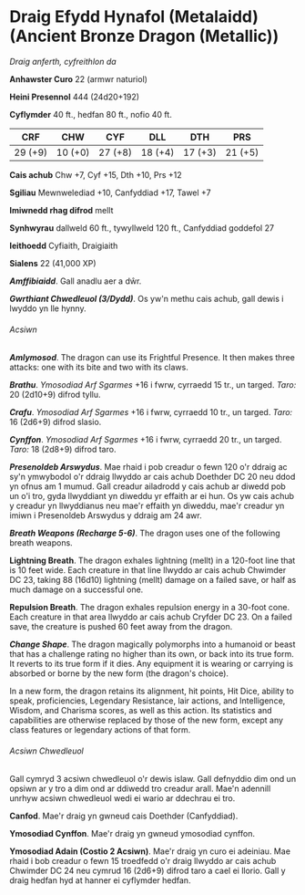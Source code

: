 # Draig Efydd Hynafol (Metalaidd) (Ancient Bronze Dragon (Metallic))

*Draig anferth, cyfreithlon da*

**Anhawster Curo** 22 (armwr naturiol)

**Heini Presennol** 444 (24d20+192)

**Cyflymder** 40 ft., hedfan 80 ft., nofio 40 ft.

| CRF     | CHW     | CYF     | DLL     | DTH     | PRS     |
|---------|---------|---------|---------|---------|---------|
| 29 (+9) | 10 (+0) | 27 (+8) | 18 (+4) | 17 (+3) | 21 (+5) |

**Cais achub** Chw +7, Cyf +15, Dth +10, Prs +12

**Sgiliau** Mewnwelediad +10, Canfyddiad +17, Tawel +7

**Imiwnedd rhag difrod** mellt

**Synhwyrau** dallweld 60 ft., tywyllweld 120 ft., Canfyddiad goddefol 27

**Ieithoedd** Cyfiaith, Draigiaith

**Sialens** 22 (41,000 XP)

***Amffibiaidd***. Gall anadlu aer a dŵr.

***Gwrthiant Chwedleuol (3/Dydd)***. Os yw'n methu cais achub, gall dewis i lwyddo yn lle hynny.

###### Acsiwn

***Amlymosod***. The dragon can use its Frightful Presence. It then makes three attacks: one with its bite and two with its claws.

***Brathu***. *Ymosodiad Arf Sgarmes* +16 i fwrw, cyrraedd 15 tr., un targed. *Taro:* 20 (2d10+9) difrod tyllu.

***Crafu***. *Ymosodiad Arf Sgarmes* +16 i fwrw, cyrraedd 10 tr., un targed. *Taro:* 16 (2d6+9) difrod slasio.

***Cynffon***. *Ymosodiad Arf Sgarmes* +16 i fwrw, cyrraedd 20 tr., un targed. *Taro:* 18 (2d8+9) difrod taro.

***Presenoldeb Arswydus***. Mae rhaid i pob creadur o fewn 120 o'r ddraig ac sy'n ymwybodol o'r ddraig llwyddo ar cais achub Doethder DC 20 neu ddod yn ofnus am 1 mumud. Gall creadur ailadrodd y cais achub ar diwedd pob un o'i tro, gyda llwyddiant yn diweddu yr effaith ar ei hun. Os yw cais achub y creadur yn llwyddianus neu mae'r effaith yn diweddu, mae'r creadur yn imiwn i Presenoldeb Arswydus y ddraig am 24 awr.

***Breath Weapons (Recharge 5-6)***. The dragon uses one of the following breath weapons.

**Lightning Breath**. The dragon exhales lightning (mellt) in a 120-foot line that is 10 feet wide. Each creature in that line llwyddo ar cais achub Chwimder DC 23, taking 88 (16d10) lightning (mellt) damage on a failed save, or half as much damage on a successful one.

**Repulsion Breath**. The dragon exhales repulsion energy in a 30-foot cone. Each creature in that area llwyddo ar cais achub Cryfder DC 23. On a failed save, the creature is pushed 60 feet away from the dragon.

***Change Shape***. The dragon magically polymorphs into a humanoid or beast that has a challenge rating no higher than its own, or back into its true form. It reverts to its true form if it dies. Any equipment it is wearing or carrying is absorbed or borne by the new form (the dragon's choice).

In a new form, the dragon retains its alignment, hit points, Hit Dice, ability to speak, proficiencies, Legendary Resistance, lair actions, and Intelligence, Wisdom, and Charisma scores, as well as this action. Its statistics and capabilities are otherwise replaced by those of the new form, except any class features or legendary actions of that form.

###### Acsiwn Chwedleuol

Gall cymryd 3 acsiwn chwedleuol o'r dewis islaw. Gall defnyddio dim ond un opsiwn ar y tro a dim ond ar ddiwedd tro creadur arall. Mae'n adennill unrhyw acsiwn chwedleuol wedi ei wario ar ddechrau ei tro.

**Canfod**. Mae'r draig yn gwneud cais Doethder (Canfyddiad).

**Ymosodiad Cynffon**. Mae'r draig yn gwneud ymosodiad cynffon.

**Ymosodiad Adain (Costio 2 Acsiwn)**. Mae'r draig yn curo ei adeiniau. Mae rhaid i bob creadur o fewn 15 troedfedd o'r draig llwyddo ar cais achub Chwimder DC 24 neu cymrud 16 (2d6+9) difrod taro a cael ei llorio. Gall y draig hedfan hyd at hanner ei cyflymder hedfan.